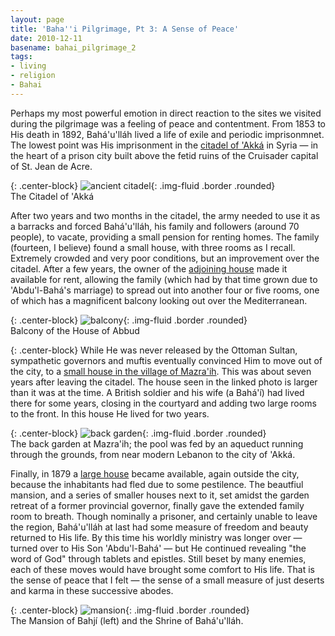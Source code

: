 ```yaml
---
layout: page
title: 'Baha''i Pilgrimage, Pt 3: A Sense of Peace'
date: 2010-12-11
basename: bahai_pilgrimage_2
tags:
- living
- religion
- Bahai
---
```


Perhaps my most powerful emotion in direct reaction to the sites we visited
during the pilgrimage was a feeling of peace and contentment. From 1853 to His
death in 1892, Bah&aacute;'u'll&aacute;h lived a life of exile and periodic
imprisonmnet. The lowest point was His imprisonment in the [citadel of
'Akk&aacute;](http://www.bahaullah.org/akka/imposing-citadel) in Syria &mdash; in the heart of a prison city built above the
fetid ruins of the Cruisader capital of St. Jean de Acre.

{: .center-block}
![ancient citadel](http://lh3.ggpht.com/_mZAPo8ePwc4/TQPiiCB3eSI/AAAAAAAAApc/UovtgBRN0eU/s400/IMG_2148.JPG){: .img-fluid .border .rounded}<br>
The Citadel of 'Akk&aacute;

<!-- truncate -->

After two years and two months in the citadel, the army needed to use it as a
barracks and forced Bah&aacute;'u'll&aacute;h, his family and followers (around
70 people), to vacate, providing a small pension for renting homes. The family
(fourteen, I believe) found a small house, with three rooms as I recall.
Extremely crowded and very poor conditions, but an improvement over the citadel.
After a few years, the owner of the [adjoining house](http://www.bahaullah.org/akka/hatred-to-admiration)
made it available for rent, allowing the family (which had by that time grown
due to 'Abdu'l-Bah&aacute;'s marriage) to spread out into another four or five
rooms, one of which has a magnificent balcony looking out over the
Mediterranean.

{: .center-block}
![balcony](http://lh5.ggpht.com/_mZAPo8ePwc4/TQPiz8U-75I/AAAAAAAAApg/KdqmLoruXnQ/s400/IMG_2172.JPG){: .img-fluid .border .rounded}<br>
Balcony of the House of Abbud

{: .center-block} While He was never released by the Ottoman Sultan, sympathetic
governors and muftis eventually convinced Him to move out of the city, to a [small house in the
village of Mazra'ih](http://www.bahaullah.org/mazraih/mansion-mazraih). This was about seven years after leaving the citadel.
The house seen in the linked photo is larger than it was at the time. A British
soldier and his wife (a Bah&aacute;'&iacute;) had lived there for some years,
closing in the courtyard and adding two large rooms to the front. In this house
He lived for two years.

{: .center-block}
![back garden](http://lh4.ggpht.com/_mZAPo8ePwc4/TQPlMmleNVI/AAAAAAAAApk/P1gCdddXWwc/s400/IMG_2185.JPG){: .img-fluid .border .rounded}<br>
The back garden at Mazra'ih; the pool was fed by an aqueduct running through the grounds, from near modern Lebanon to the city of 'Akk&aacute;.

Finally, in 1879 a [large house](http://www.bahaullah.org/bahji/recognition-grows) became
available, again outside the city, because the inhabitants had fled due to some
pestilence. The beautfiul mansion, and a series of smaller houses next to it,
set amidst the garden retreat of a former provincial governor, finally gave the
extended family room to breath. Though nominally a prisoner, and certainly
unable to leave the region, Bah&aacute;'u'll&aacute;h at last had some measure
of freedom and beauty returned to His life. By this time his worldly ministry
was longer over &mdash; turned over to His Son 'Abdu'l-Bah&aacute;' &mdash; but
He continued revealing "the word of God" through tablets and epistles. Still
beset by many enemies, each of these moves would have brought some comfort to
His life. That is the sense of peace that I felt &mdash; the sense of a small
measure of just deserts and karma in these successive abodes.

{: .center-block}
![mansion](http://lh5.ggpht.com/_mZAPo8ePwc4/TQPliw2qZ1I/AAAAAAAAApo/MoNsYOshhRE/s400/IMG_2365.JPG){: .img-fluid .border .rounded}<br>
The Mansion of Bahj&iacute; (left) and the Shrine of Bah&aacute;'u'll&aacute;h.
